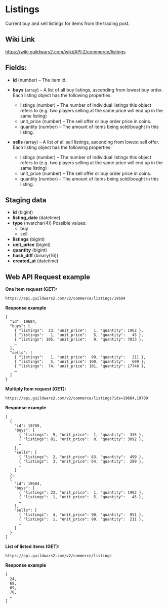 # Listings
Current buy and sell listings for items from the trading post. 

## Wiki Link
https://wiki.guildwars2.com/wiki/API:2/commerce/listings

## Fields:  
- **id** (number) – The item id.  
- **buys** (array) – A list of all buy listings, ascending from lowest buy order. Each listing object has the following properties:  
  - listings (number) – The number of individual listings this object refers to (e.g. two players selling at the same price will end up in the same listing)  
  - unit_price (number) – The sell offer or buy order price in coins.  
  - quantity (number) – The amount of items being sold/bought in this listing.

- **sells** (array) – A list of all sell listings, ascending from lowest sell offer. Each listing object has the following properties:  
  - listings (number) – The number of individual listings this object refers to (e.g. two players selling at the same price will end up in the same listing)  
  - unit_price (number) – The sell offer or buy order price in coins.  
  - quantity (number) – The amount of items being sold/bought in this listing.

## Staging data
- **id** (bigint)
- **listing_date** (datetime)
- **type** (nvarchar(4)) Possible values:  
  - buy
  - sell  
- **listings** (bigint)
- **unit_price** (bigint)
- **quantity** (bigint)
- **hash_diff** (binary(16))
- **created_at** (datetime)

## Web API Request example
**One Item request (GET):**  
```
https://api.guildwars2.com/v2/commerce/listings/19684
```
**Response example**
```
{
  "id": 19684,
  "buys": [
    { "listings":  23, "unit_price":   1, "quantity": 1962 },
    { "listings":   1, "unit_price":   5, "quantity":   45 },
    { "listings": 105, "unit_price":   9, "quantity": 7033 },
    …
  ],
  "sells": [
    { "listings":   1, "unit_price":  99, "quantity":   211 },
    { "listings":   5, "unit_price": 100, "quantity":   699 },
    { "listings":  74, "unit_price": 101, "quantity": 17746 },
    …
  ]
}
```

**Multiply Item request (GET):**  
```
https://api.guildwars2.com/v2/commerce/listings?ids=19684,19709
```
**Response example**
```
[
  {
    "id": 19709,
    "buys": [
      { "listings":  9, "unit_price":  1, "quantity":  335 },
      { "listings": 81, "unit_price":  8, "quantity": 3092 },
      …
    ],
    "sells": [
      { "listings":  2, "unit_price": 63, "quantity":  499 },
      { "listings":  3, "unit_price": 64, "quantity":  289 },
      …
    ]
  },
  {
    "id": 19684,
    "buys": [
      { "listings": 23, "unit_price":  1, "quantity": 1962 },
      { "listings":  1, "unit_price":  5, "quantity":   45 },
      …
    ],
    "sells": [
      { "listings":  4, "unit_price": 98, "quantity":  951 },
      { "listings":  1, "unit_price": 99, "quantity":  211 },
      …
    ]
  }
]
```

**List of listed items (GET):**  
```
https://api.guildwars2.com/v2/commerce/listings
```
**Response example**
```
[
  24,
  68,
  69,
  70,
  …
]
```